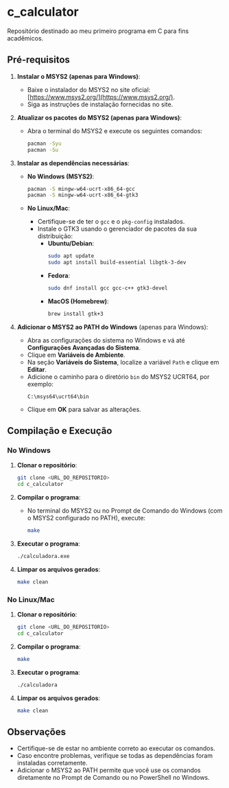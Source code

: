 # c_calculator

Repositório destinado ao meu primeiro programa em C para fins acadêmicos.

## Pré-requisitos

1. **Instalar o MSYS2 (apenas para Windows)**:

   - Baixe o instalador do MSYS2 no site oficial: [https://www.msys2.org/](https://www.msys2.org/).
   - Siga as instruções de instalação fornecidas no site.

2. **Atualizar os pacotes do MSYS2 (apenas para Windows)**:

   - Abra o terminal do MSYS2 e execute os seguintes comandos:
     ```bash
     pacman -Syu
     pacman -Su
     ```

3. **Instalar as dependências necessárias**:

   - **No Windows (MSYS2)**:

     ```bash
     pacman -S mingw-w64-ucrt-x86_64-gcc
     pacman -S mingw-w64-ucrt-x86_64-gtk3
     ```

   - **No Linux/Mac**:
     - Certifique-se de ter o `gcc` e o `pkg-config` instalados.
     - Instale o GTK3 usando o gerenciador de pacotes da sua distribuição:
       - **Ubuntu/Debian**:
         ```bash
         sudo apt update
         sudo apt install build-essential libgtk-3-dev
         ```
       - **Fedora**:
         ```bash
         sudo dnf install gcc gcc-c++ gtk3-devel
         ```
       - **MacOS (Homebrew)**:
         ```bash
         brew install gtk+3
         ```

4. **Adicionar o MSYS2 ao PATH do Windows** (apenas para Windows):
   - Abra as configurações do sistema no Windows e vá até **Configurações Avançadas do Sistema**.
   - Clique em **Variáveis de Ambiente**.
   - Na seção **Variáveis do Sistema**, localize a variável `Path` e clique em **Editar**.
   - Adicione o caminho para o diretório `bin` do MSYS2 UCRT64, por exemplo:
     ```
     C:\msys64\ucrt64\bin
     ```
   - Clique em **OK** para salvar as alterações.

## Compilação e Execução

### No Windows

1. **Clonar o repositório**:

   ```bash
   git clone <URL_DO_REPOSITORIO>
   cd c_calculator
   ```

2. **Compilar o programa**:

   - No terminal do MSYS2 ou no Prompt de Comando do Windows (com o MSYS2 configurado no PATH), execute:
     ```bash
     make
     ```

3. **Executar o programa**:

   ```bash
   ./calculadora.exe
   ```

4. **Limpar os arquivos gerados**:
   ```bash
   make clean
   ```

### No Linux/Mac

1. **Clonar o repositório**:

   ```bash
   git clone <URL_DO_REPOSITORIO>
   cd c_calculator
   ```

2. **Compilar o programa**:

   ```bash
   make
   ```

3. **Executar o programa**:

   ```bash
   ./calculadora
   ```

4. **Limpar os arquivos gerados**:
   ```bash
   make clean
   ```

## Observações

- Certifique-se de estar no ambiente correto ao executar os comandos.
- Caso encontre problemas, verifique se todas as dependências foram instaladas corretamente.
- Adicionar o MSYS2 ao PATH permite que você use os comandos diretamente no Prompt de Comando ou no PowerShell no Windows.

